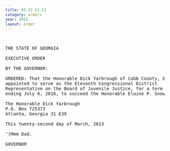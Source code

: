 ```yaml
---
title: 03.22.13.13
category: orders
year: 2013
layout: order
---
```


<pre> 

THE STATE OF GEORGIA

EXECUTIVE ORDER

BY THE GOVERNOR:

ORDERED: That the Honorable Dick Yarbrough of Cobb County, Georgia, is
appointed to serve as the Eleventh Congressional District
Representative on the Board of Juvenile Justice, for a term of office
ending July 6, 2016, to succeed the Honorable Elaine P. Snow.

The Honorable Dick Yarbrough
P.O. Box 725373
Atlanta, Georgia 31 E39

This twenty-second day of March, 2013

‘(Mmm Dad.

GOVERNOR

</pre>
